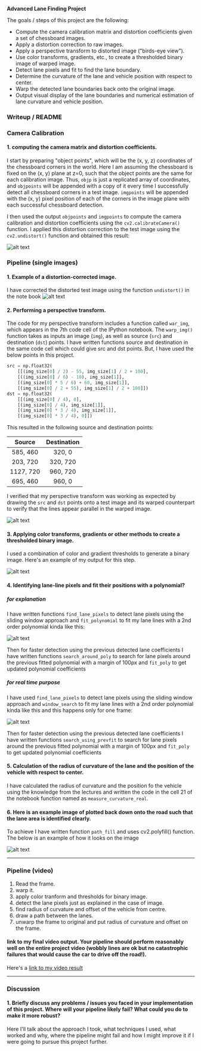 **Advanced Lane Finding Project**

The goals / steps of this project are the following:

* Compute the camera calibration matrix and distortion coefficients given a set of chessboard images.
* Apply a distortion correction to raw images.
* Apply a perspective transform to distorted image ("birds-eye view").
* Use color transforms, gradients, etc., to create a thresholded binary image of warped image.
* Detect lane pixels and fit to find the lane boundary.
* Determine the curvature of the lane and vehicle position with respect to center.
* Warp the detected lane boundaries back onto the original image.
* Output visual display of the lane boundaries and numerical estimation of lane curvature and vehicle position.

[//]: # (Image References)

[image1]: ./output_images/original_vs_correctedboard.png "Undistorted"
[image2]: ./output_images/original_vs_correctedboard.png "Undistorted test_image"
[image3]: ./output_images/warped_img.png "Warp Example"
[image4]: ./output_images/warped_to_binarythreshold.png "Binary Example"
[image5]: ./output_images/window_image.png "Fit Visual"
[image6]: ./output_images/previous_fit_img.png "Output"
[image7]: ./output_images/final_output_of_7.png "Output"
[video1]: https://youtu.be/X9RJ8_MS6HM "Video" 


### Writeup / README

### Camera Calibration

#### 1. computing the camera matrix and distortion coefficients. 

I start by preparing "object points", which will be the (x, y, z) coordinates of the chessboard corners in the world. Here I am assuming the chessboard is fixed on the (x, y) plane at z=0, such that the object points are the same for each calibration image.  Thus, `objp` is just a replicated array of coordinates, and `objpoints` will be appended with a copy of it every time I successfully detect all chessboard corners in a test image.  `imgpoints` will be appended with the (x, y) pixel position of each of the corners in the image plane with each successful chessboard detection.  

I then used the output `objpoints` and `imgpoints` to compute the camera calibration and distortion coefficients using the `cv2.calibrateCamera()` function.  I applied this distortion correction to the test image using the `cv2.undistort()` function and obtained this result: 

![alt text][image1]

### Pipeline (single images)

#### 1. Example of a distortion-corrected image.

I have corrected the distorted test image using the function `undistort()` in the note book
![alt text][image2]


#### 2. Performing a perspective transform.

The code for my perspective transform includes a function called `war_img`, which appears in the 7th code cell of the IPython notebook.  The `warp_img()` function takes as inputs an image (`img`), as well as source (`src`) and destination (`dst`) points.  I have written functions source and destination in the same code cell which could give src and dst points. But, I have used the below points in this project.
```python
src = np.float32(
    [[(img_size[0] / 2) - 55, img_size[1] / 2 + 100],
    [((img_size[0] / 6) - 10), img_size[1]],
    [(img_size[0] * 5 / 6) + 60, img_size[1]],
    [(img_size[0] / 2 + 55), img_size[1] / 2 + 100]])
dst = np.float32(
    [[(img_size[0] / 4), 0],
    [(img_size[0] / 4), img_size[1]],
    [(img_size[0] * 3 / 4), img_size[1]],
    [(img_size[0] * 3 / 4), 0]])
```

This resulted in the following source and destination points:

| Source        | Destination   | 
|:-------------:|:-------------:| 
| 585, 460      | 320, 0        | 
| 203, 720      | 320, 720      |
| 1127, 720     | 960, 720      |
| 695, 460      | 960, 0        |

I verified that my perspective transform was working as expected by drawing the `src` and `dst` points onto a test image and its warped counterpart to verify that the lines appear parallel in the warped image.

![alt text][image3]

#### 3. Applying color transforms, gradients or other methods to create a thresholded binary image. 

I used a combination of color and gradient thresholds to generate a binary image. Here's an example of my output for this step.

![alt text][image4]

#### 4. Identifying lane-line pixels and fit their positions with a polynomial?

##### for explanation
I have written functions `find_lane_pixels` to detect lane pixels using the sliding window approach and `fit_polynomial` to fit my lane lines with a 2nd order polynomial kinda like this:

![alt text][image5]

Then for faster detection using the previous detected lane coefficients I have written functions `search_around_poly` to search for lane pixels around the previous fitted polynomial with a margin of 100px and `fit_poly` to get updated polynomial coefficients

##### for real time purpose

I have used `find_lane_pixels` to detect lane pixels using the sliding window approach and  `window_search` to fit my lane lines with a 2nd order polynomial kinda like this and this happens only for one frame:

![alt text][image6]

Then for faster detection using the previous detected lane coefficients I have written functions `search_using_prevfit` to search for lane pixels around the previous fitted polynomial with a margin of 100px and `fit_poly` to get updated polynomial coefficients


#### 5. Calculation of the radius of curvature of the lane and the position of the vehicle with respect to center.

I have calculated the radius of curvature and the position fo the vehicle using the knowledge from the lectures and written the code in the cell 21 of the notebook function named as `measure_curvature_real`.

#### 6. Here is an example image of plotted back down onto the road such that the lane area is identified clearly.

To achieve I have written function `path_fill` and uses cv2.polyfill() function. The below is an example of how it looks on the image

![alt text][image7]

---

### Pipeline (video)

1. Read the frame.
2. warp it. 
3. apply color tranform and thresholds for binary image.
4. detect the lane pixels just as explained in the case of image.
5. find radius of curvature and offset of the vehicle from centre.
5. draw a path between the lanes.
6. unwarp the frame to original and put radius of curvature and offset on the frame.

####  link to my final video output.  Your pipeline should perform reasonably well on the entire project video (wobbly lines are ok but no catastrophic failures that would cause the car to drive off the road!).

Here's a [link to my video result](https://www.youtube.com/watch?v=6yOxJta24jc)

---

### Discussion

#### 1. Briefly discuss any problems / issues you faced in your implementation of this project.  Where will your pipeline likely fail?  What could you do to make it more robust?

Here I'll talk about the approach I took, what techniques I used, what worked and why, where the pipeline might fail and how I might improve it if I were going to pursue this project further.  


